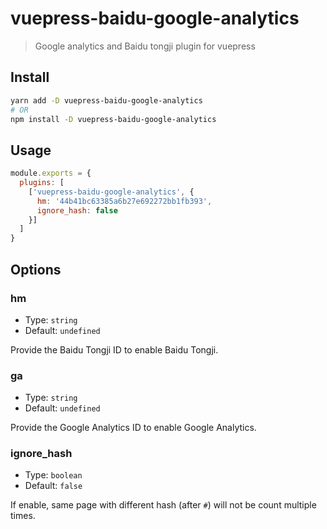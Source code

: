 # vuepress-baidu-google-analytics

> Google analytics and Baidu tongji plugin for vuepress

## Install

```bash
yarn add -D vuepress-baidu-google-analytics
# OR
npm install -D vuepress-baidu-google-analytics
```

## Usage

```javascript
module.exports = {
  plugins: [
    ['vuepress-baidu-google-analytics', {
      hm: '44b41bc63385a6b27e692272bb1fb393',
      ignore_hash: false
    }]
  ]
}
```

## Options

### hm

- Type: `string`
- Default: `undefined`

Provide the Baidu Tongji ID to enable Baidu Tongji.

### ga

- Type: `string`
- Default: `undefined`

Provide the Google Analytics ID to enable Google Analytics.

### ignore_hash

- Type: `boolean`
- Default: `false`

If enable, same page with different hash (after `#`) will not be count multiple times.